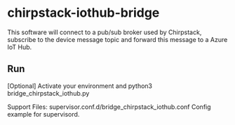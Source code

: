 # chirpstack-iothub-bridge
This software will connect to a pub/sub broker used by Chirpstack, subscribe to the device message topic and forward this message to a Azure IoT Hub.
## Run
[Optional] Activate your environment and
python3 bridge_chirpstack_iothub.py

Support Files:
supervisor.conf.d/bridge_chirpstack_iothub.conf Config example for supervisord.
